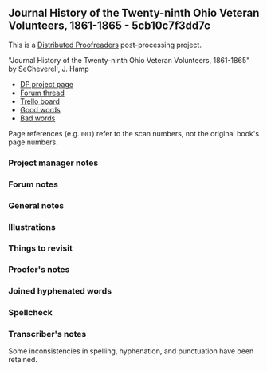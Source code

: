 ## Journal History of the Twenty-ninth Ohio Veteran Volunteers, 1861-1865 - 5cb10c7f3dd7c ##

This is a [Distributed Proofreaders](http://www.pgdp.net/) post-processing project.

"Journal History of the Twenty-ninth Ohio Veteran Volunteers, 1861-1865" by SeCheverell, J. Hamp

- [DP project page](http://www.pgdp.net/c/project.php?id=projectID5cb10c7f3dd7c)
- [Forum thread](https://www.pgdp.net/phpBB3/viewtopic.php?t=72029)
- [Trello board](https://trello.com/b/OE836E7M/dp-journal-history-of-the-twenty-ninth-ohio-veteran-volunteers-1861-1865)
- [Good words](good_words.txt)
- [Bad words](bad_words.txt)

Page references (e.g. `001`) refer to the scan numbers, not the original book's page numbers.

### Project manager notes ###

### Forum notes ###

### General notes ###

### Illustrations ###

### Things to revisit ###

### Proofer's notes ###

### Joined hyphenated words ###

### Spellcheck ###

### Transcriber's notes ###

Some inconsistencies in spelling, hyphenation, and punctuation have been
retained.